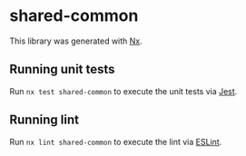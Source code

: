 # shared-common

This library was generated with [Nx](https://nx.dev).

## Running unit tests

Run `nx test shared-common` to execute the unit tests via [Jest](https://jestjs.io).

## Running lint

Run `nx lint shared-common` to execute the lint via [ESLint](https://eslint.org/).
